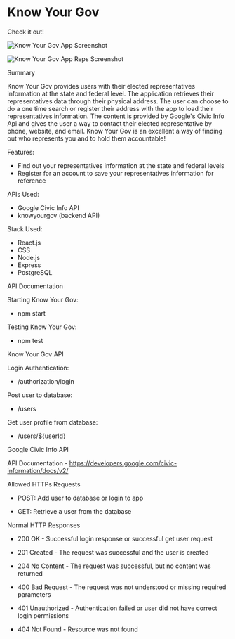 # Know Your Gov

Check it out! 

![Know Your Gov App Screenshot](/src/images/knowyourgov_home.png "Know Your Gov") 

![Know Your Gov App Reps Screenshot](/src/images/knowyourgov_reps.png "Know Your Gov Reps") 

Summary

Know Your Gov provides users with their elected representatives information at the state and federal level. The application retrieves their representatives data through their physical address. The user can choose to do a one time search or register their address with the app to load their representatives information. The content is provided by Google's Civic Info Api and gives the user a way to contact their elected representative by phone, website, and email. Know Your Gov is an excellent a way of finding out who represents you and to hold them accountable!

Features: 
- Find out your representatives information at the state and federal levels
- Register for an account to save your representatives information for reference

APIs Used:
- Google Civic Info API
- knowyourgov (backend API)

Stack Used: 
- React.js
- CSS
- Node.js
- Express
- PostgreSQL

API Documentation 

Starting Know Your Gov:

- npm start

Testing Know Your Gov:

- npm test

Know Your Gov API

Login Authentication:

- /authorization/login

Post user to database:

- /users

Get user profile from database:

- /users/${userId}

Google Civic Info API 

API Documentation - https://developers.google.com/civic-information/docs/v2/

Allowed HTTPs Requests

- POST: Add user to database or login to app

- GET: Retrieve a user from the database 

Normal HTTP Responses 

- 200 OK - Successful login response or successful get user request

- 201 Created - The request was successful and the user is created

- 204 No Content - The request was successful, but no content was returned

- 400 Bad Request - The request was not understood or missing required parameters

- 401 Unauthorized - Authentication failed or user did not have correct login permissions

- 404 Not Found - Resource was not found





